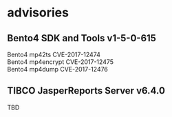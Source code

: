 # advisories
## Bento4 SDK and Tools v1-5-0-615
Bento4 mp42ts CVE-2017-12474  
Bento4 mp4encrypt CVE-2017-12475  
Bento4 mp4dump CVE-2017-12476  

## TIBCO JasperReports Server v6.4.0
TBD
